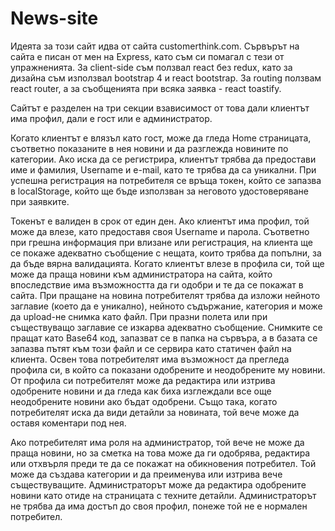 # News-site

Идеята за този сайт идва от сайта customerthink.com. Сървърът на сайта е писан от мен на Express, като съм си помагал с тези от
упражненията. За client-side съм ползвал react без redux, като за дизайна съм използвал bootstrap 4 и react bootstrap.
За routing ползвам react router, а за съобщенията при всяка заявка - react toastify.

Сайтът е разделен на три секции взависимост от това дали клиентът има профил, дали е гост или е администратор.

Когато клиентът е влязъл като гост, може да гледа Home страницата, съответно показаните в нея новини и да разглежда
новините по категории. Ако иска да се регистрира, клиентът трябва да предостави име и фамилия, Username и e-mail,
като те трябва да са уникални. При успешна регистрация на потребителя се връща токен, който се запазва в
localStorage, който ще бъде използван за неговото удостоверяване при заявките. 

Токенът е валиден в срок от един ден. Ако клиентът има профил, той може да влезе, като предоставя своя Username и парола.
Съответно при грешна информация при влизане или регистрация, на клиента ще се покаже адекватно съобщение с нещата, които трябва
да попълни, за да бъде вярна валидацията. Когато клиентът влезе в профила си, той ще може да праща новини към администратора на сайта, 
който впоследствие има възможността да ги одобри и те да се покажат в сайта. При пращане на новина потребителят трябва да изложи нейното
заглавие (което да е уникално), нейното съдържание, категория и може да upload-не снимка като файл. При празни полета
или при съществуващо заглавие се изкарва адекватно съобщение. Снимките се пращат като Base64 код, запазват се в папка
на сървъра, а в базата се запазва пътят към този файл и се сервира като статичен файл на клиента.
Освен това потребителят има възможност да прегледа профила си, в който са показани одобрените и неодобрените му новини. 
От профила си потребителят може да редактира или изтрива одобрените новини и да гледа как биха изглеждали все още 
неодобрените новини ако бъдат одобрени. Също така, когато потребителят иска да види детайли за новината, той вече може 
да оставя коментари под нея. 

Ако потребителят има роля на администратор, той вече не може да праща новини, но за сметка
на това може да ги одобрява, редактира или отхвърля преди те да се покажат на обикновения потребител. Той може да създава
категории и да преименува или изтрива вече съществуващите. Администраторът може да редактира одобрените новини като
отиде на страницата с техните детайли. Администраторът не трябва да има достъп до своя профил, понеже той не е нормален
потребител.